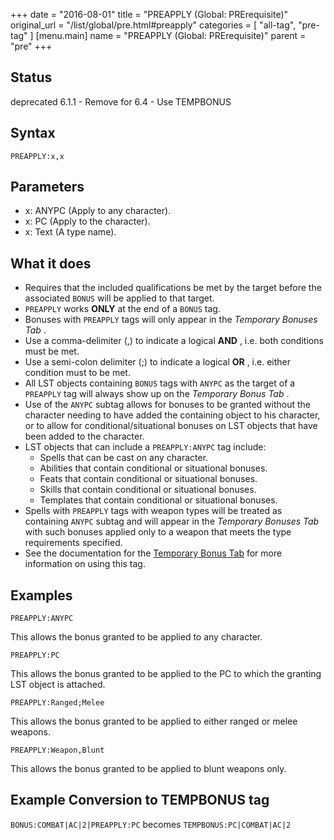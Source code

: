 +++
date = "2016-08-01"
title = "PREAPPLY (Global: PRErequisite)"
original_url = "/list/global/pre.html#preapply"
categories = [ "all-tag", "pre-tag" ]
[menu.main]
    name = "PREAPPLY (Global: PRErequisite)"
    parent = "pre"
+++

## Status

deprecated 6.1.1 - Remove for 6.4 - Use TEMPBONUS

## Syntax

`PREAPPLY:x,x`

## Parameters

-   x: ANYPC (Apply to any character).
-   x: PC (Apply to the character).
-   x: Text (A type name).



What it does
------------

-   Requires that the included qualifications be met by the target
    before the associated `BONUS` will be applied to that target.
-   `PREAPPLY` works **ONLY** at the end of a `BONUS` tag.
-   Bonuses with `PREAPPLY` tags will only appear in the *Temporary
    Bonuses Tab* .
-   Use a comma-delimiter (,) to indicate a logical **AND** , i.e. both
    conditions must be met.
-   Use a semi-colon delimiter (;) to indicate a logical **OR** , i.e.
    either condition must to be met.
-   All LST objects containing `BONUS` tags with `ANYPC` as the target
    of a `PREAPPLY` tag will always show up on the *Temporary Bonus
    Tab* .
-   Use of the `ANYPC` subtag allows for bonuses to be granted without
    the character needing to have added the containing object to his
    character, or to allow for conditional/situational bonuses on LST
    objects that have been added to the character.
-   LST objects that can include a `PREAPPLY:ANYPC` tag include:
    -   Spells that can be cast on any character.
    -   Abilities that contain conditional or situational bonuses.
    -   Feats that contain conditional or situational bonuses.
    -   Skills that contain conditional or situational bonuses.
    -   Templates that contain conditional or situational bonuses.
-   Spells with `PREAPPLY` tags with weapon types will be treated as
    containing `ANYPC` subtag and will appear in the *Temporary Bonuses
    Tab* with such bonuses applied only to a weapon that meets the type
    requirements specified.
-   See the documentation for the [Temporary Bonus
    Tab](/tabpages/players/inventory/inventorytempbonus.html) for more
    information on using this tag.

Examples
--------

`PREAPPLY:ANYPC`

This allows the bonus granted to be applied to any character.

`PREAPPLY:PC`

This allows the bonus granted to be applied to the PC to which the
granting LST object is attached.

`PREAPPLY:Ranged;Melee`

This allows the bonus granted to be applied to either ranged or melee
weapons.

`PREAPPLY:Weapon,Blunt`

This allows the bonus granted to be applied to blunt weapons only.

Example Conversion to TEMPBONUS tag
-----------------------------------

`BONUS:COMBAT|AC|2|PREAPPLY:PC` becomes `TEMPBONUS:PC|COMBAT|AC|2`

